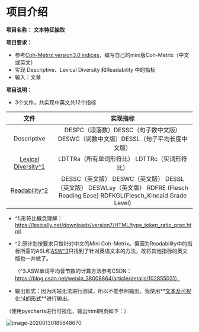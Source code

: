 
项目介绍
=================

**项目名称：** **文本特征抽取**

**项目要求：** 

+ 参考[Coh-Metrix version3.0 indices](http://141.225.41.245/cohmetrixhome/documentation_indices.html)，编写自己的mini版Coh-Metrix（中文或英文）
+ 实现 Descriptive、Lexical Diversity 和Readability 中的指标 
+ 输入：文章

**项目说明：**<br/>

+ 3个文件，共实现中英文共12个指标

| 文件      | 实现指标 |
|:-------:    |:-------:|
| Descriptive | DESPC（段落数）DESSC（句子数中文版）DESWC（词数中文版）DESSL（句子平均长度中文版） |
| <u>Lexical Diversity^1</u> | LDTTRa（所有单词形符比）                 LDTTRc（实词形符比） |
| <u>Readability^2</u> | DESSC（英文版） DESWC（英文版）        DESSL（英文版） DESWLsy（英文版）    RDFRE (Flesch Reading Ease)  RDFKGL(Flesch_Kincaid Grade Level) |

- ^1.形符比概念理解：https://lexically.net/downloads/version7/HTML/type_token_ratio_proc.html

- ^2.原计划按要求只做针对中文的Mini Coh-Metrix。但因为Readability中的指标所需的ASL和<u>ASW^3</u>只找到了针对英语文本的方法，故将其他指标的英文版也一并做了。

  （^3.ASW单词平均音节数的计算方法参考CSDN：https://blog.csdn.net/weixin_38008864/article/details/102855031）

  

- 输出形式：因为网站无法进行测试，所以不能参照输出。我使用**<u>文本及可视化^4的形式</u>**进行输出。

（使用pyecharts进行可视化，输出html网页如下：）

![image-20200130185648670](C:\Users\kzxzc\AppData\Local\GitHubDesktop\Advanced-Programming\PersonalProject\文本特征抽取\image-sample.png)